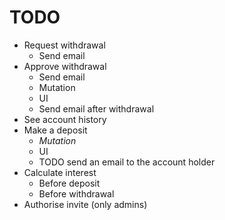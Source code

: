 TODO
====

- Request withdrawal
  - Send email
- Approve withdrawal
  - Send email
  - Mutation
  - UI
  - Send email after withdrawal
- See account history
- Make a deposit
  - _Mutation_
  - UI
  - TODO send an email to the account holder
- Calculate interest
  - Before deposit
  - Before withdrawal
- Authorise invite (only admins)
